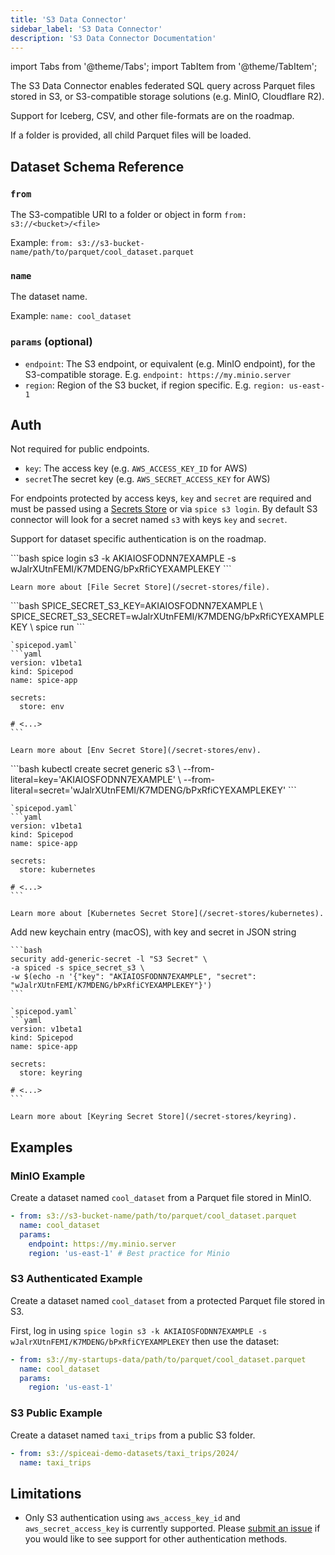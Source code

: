 ```yaml
---
title: 'S3 Data Connector'
sidebar_label: 'S3 Data Connector'
description: 'S3 Data Connector Documentation'
---
```


import Tabs from '@theme/Tabs';
import TabItem from '@theme/TabItem';

The S3 Data Connector enables federated SQL query across Parquet files stored in S3, or S3-compatible storage solutions (e.g. MinIO, Cloudflare R2).

Support for Iceberg, CSV, and other file-formats are on the roadmap.

If a folder is provided, all child Parquet files will be loaded.

## Dataset Schema Reference

### `from`

The S3-compatible URI to a folder or object in form `from: s3://<bucket>/<file>`

Example: `from: s3://s3-bucket-name/path/to/parquet/cool_dataset.parquet`

### `name`

The dataset name.

Example: `name: cool_dataset`

### `params` (optional)

- `endpoint`: The S3 endpoint, or equivalent (e.g. MinIO endpoint), for the S3-compatible storage. E.g. `endpoint: https://my.minio.server`
- `region`: Region of the S3 bucket, if region specific. E.g. `region: us-east-1`

## Auth

Not required for public endpoints.

- `key`: The access key (e.g. `AWS_ACCESS_KEY_ID` for AWS)
- `secret`The secret key (e.g. `AWS_SECRET_ACCESS_KEY` for AWS)

For endpoints protected by access keys, `key` and `secret` are required and must be passed using a [Secrets Store](/secret-stores) or via `spice s3 login`.
By default S3 connector will look for a secret named `s3` with keys `key` and `secret`.

Support for dataset specific authentication is on the roadmap.

<Tabs>
  <TabItem value="local" label="Local" default>
    ```bash
    spice login s3 -k AKIAIOSFODNN7EXAMPLE -s wJalrXUtnFEMI/K7MDENG/bPxRfiCYEXAMPLEKEY
    ```

    Learn more about [File Secret Store](/secret-stores/file).
  </TabItem>
  <TabItem value="env" label="Env">
    ```bash
    SPICE_SECRET_S3_KEY=AKIAIOSFODNN7EXAMPLE \
    SPICE_SECRET_S3_SECRET=wJalrXUtnFEMI/K7MDENG/bPxRfiCYEXAMPLEKEY \
    spice run
    ```

    `spicepod.yaml`
    ```yaml
    version: v1beta1
    kind: Spicepod
    name: spice-app

    secrets:
      store: env
    
    # <...>
    ```

    Learn more about [Env Secret Store](/secret-stores/env).
  </TabItem>
  <TabItem value="k8s" label="Kubernetes">
    ```bash
    kubectl create secret generic s3 \
      --from-literal=key='AKIAIOSFODNN7EXAMPLE' \
      --from-literal=secret='wJalrXUtnFEMI/K7MDENG/bPxRfiCYEXAMPLEKEY'
    ```

    `spicepod.yaml`
    ```yaml
    version: v1beta1
    kind: Spicepod
    name: spice-app

    secrets:
      store: kubernetes
    
    # <...>
    ```

    Learn more about [Kubernetes Secret Store](/secret-stores/kubernetes).
  </TabItem>
  <TabItem value="keyring" label="Keyring">
    Add new keychain entry (macOS), with key and secret in JSON string

    ```bash
    security add-generic-secret -l "S3 Secret" \
    -a spiced -s spice_secret_s3 \
    -w $(echo -n '{"key": "AKIAIOSFODNN7EXAMPLE", "secret": "wJalrXUtnFEMI/K7MDENG/bPxRfiCYEXAMPLEKEY"}')
    ```

    `spicepod.yaml`
    ```yaml
    version: v1beta1
    kind: Spicepod
    name: spice-app

    secrets:
      store: keyring
    
    # <...>
    ```

    Learn more about [Keyring Secret Store](/secret-stores/keyring).
  </TabItem>
</Tabs>


## Examples

### MinIO Example

Create a dataset named `cool_dataset` from a Parquet file stored in MinIO.

```yaml
- from: s3://s3-bucket-name/path/to/parquet/cool_dataset.parquet
  name: cool_dataset
  params:
    endpoint: https://my.minio.server
    region: 'us-east-1' # Best practice for Minio
```

### S3 Authenticated Example

Create a dataset named `cool_dataset` from a protected Parquet file stored in S3.

First, log in using `spice login s3 -k AKIAIOSFODNN7EXAMPLE -s wJalrXUtnFEMI/K7MDENG/bPxRfiCYEXAMPLEKEY` then use the dataset:

```yaml
- from: s3://my-startups-data/path/to/parquet/cool_dataset.parquet
  name: cool_dataset
  params:
    region: 'us-east-1'
```

### S3 Public Example

Create a dataset named `taxi_trips` from a public S3 folder.

```yaml
- from: s3://spiceai-demo-datasets/taxi_trips/2024/
  name: taxi_trips
```

## Limitations

- Only S3 authentication using `aws_access_key_id` and `aws_secret_access_key` is currently supported. Please [submit an issue](https://github.com/spiceai/spiceai/issues/new?template=feature_request.md) if you would like to see support for other authentication methods.
